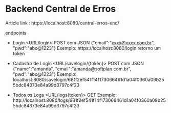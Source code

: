 # Backend Central de Erros

Article link : https://localhost:8080/central-erros-end/

endpoints

 - Login <URL/login>
POST com JSON {"email":"xxxx@xxxx.com.br", "pwd":"abc@1223"}
Exemplo:
https://localhost:8080/login
retorno um token

- Cadastro de Login  <URL/savelogin/{token}>
POST com JSON {"name":"amanda", "email":"amanda@softplan.com.br", "pwd":"abc@1223"}
Exemplo:
localhost:8080/savelogin/681f2ef541f14f173066461d1a04f0360a09b255bdc84373e84a99d3797c4f23

- Todos os Logs <URL/logs{token}>
GET 
Exemplo:
http://localhost:8080/logs/681f2ef541f14f173066461d1a04f0360a09b255bdc84373e84a99d3797c4f23
